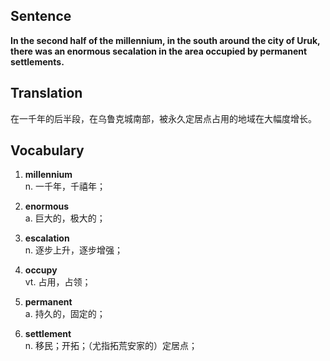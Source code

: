 ## Sentence

**In the second half of the millennium, in the south around the city of Uruk, there was an enormous secalation in the area occupied by permanent settlements.**

## Translation

在一千年的后半段，在乌鲁克城南部，被永久定居点占用的地域在大幅度增长。     


## Vocabulary   

1. **millennium**   
n. 一千年，千禧年；    

2. **enormous**     
a. 巨大的，极大的；     

3. **escalation**     
n. 逐步上升，逐步增强；     

4. **occupy**     
vt. 占用，占领；    

5. **permanent**     
a. 持久的，固定的；   

6. **settlement**    
n. 移民；开拓；（尤指拓荒安家的）定居点；    

